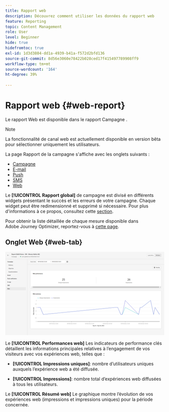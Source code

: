 ```yaml
---
title: Rapport web
description: Découvrez comment utiliser les données du rapport web
feature: Reporting
topic: Content Management
role: User
level: Beginner
hide: true
hidefromtoc: true
exl-id: 1d3d3804-dd1a-4939-b41a-f572d2bfd136
source-git-commit: 8d56e3060e78422b028ced17f415497789908ff9
workflow-type: tm+mt
source-wordcount: '164'
ht-degree: 39%

---
```


# Rapport web {#web-report}

Le rapport Web est disponible dans le rapport Campagne .

>[!NOTE]
>
>La fonctionnalité de canal web est actuellement disponible en version bêta pour sélectionner uniquement les utilisateurs.

La page Rapport   de la campagne s&#39;affiche avec les onglets suivants :

* [Campagne](../reports/campaign-global-report.md#campaign-live)
* [E-mail](../reports/campaign-global-report.md#email-live)
* [Push](../reports/campaign-global-report.md#push-live)
* [SMS](../reports/campaign-global-report.md#sms-live)
* [Web](#web-tab)

Le **[!UICONTROL Rapport global]** de campagne est divisé en différents widgets présentant le succès et les erreurs de votre campagne. Chaque widget peut être redimensionné et supprimé si nécessaire. Pour plus d&#39;informations à ce propos, consultez cette [section](../reports/global-report.md#modify-dashboard).

Pour obtenir la liste détaillée de chaque mesure disponible dans Adobe Journey Optimizer, reportez-vous à [cette page](../reports/global-report.md#list-of-components-global.md).

## Onglet Web {#web-tab}

![](assets/web-report.png)

Le **[!UICONTROL Performances web]** Les indicateurs de performance clés détaillent les informations principales relatives à l’engagement de vos visiteurs avec vos expériences web, telles que :

* **[!UICONTROL Impressions uniques]**: nombre d’utilisateurs uniques auxquels l’expérience web a été diffusée.

* **[!UICONTROL Impressions]**: nombre total d’expériences web diffusées à tous les utilisateurs.

Le **[!UICONTROL Résumé web]** Le graphique montre l’évolution de vos expériences web (impressions et impressions uniques) pour la période concernée.
